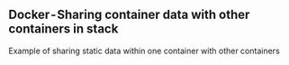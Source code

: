## Docker - Sharing container data with other containers in stack

Example of sharing static data within one container with other containers
